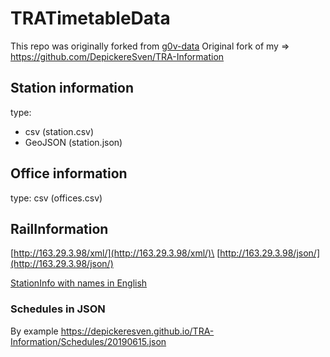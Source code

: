 # TRATimetableData

This repo was originally forked from [g0v-data](https://github.com/g0v-data/railway)
Original fork of my => https://github.com/DepickereSven/TRA-Information

## Station information

type: 
- csv (station.csv)
- GeoJSON (station.json)

## Office information

type: csv (offices.csv)

## RailInformation


[http://163.29.3.98/xml/](http://163.29.3.98/xml/)\
[http://163.29.3.98/json/](http://163.29.3.98/json/)



[StationInfo with names in English](https://depickeresven.github.io/TRA-Information/stationInfo.json)

### Schedules in JSON 

By example https://depickeresven.github.io/TRA-Information/Schedules/20190615.json
